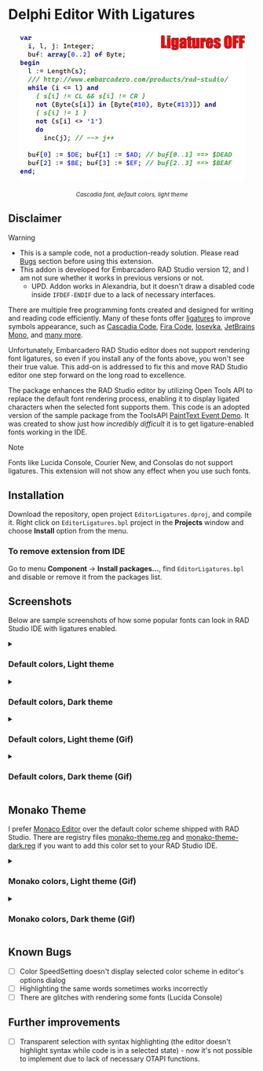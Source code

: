 # Delphi Editor With Ligatures

<p align="center">
    <img src="/Screenshots/ligatures-on-off-cascadia.gif">    
</p>
<p align="center"><sub><i>Cascadia font, default colors, light theme</i></sup></p>

## Disclaimer

> [!WARNING]
> - This is a sample code, not a production-ready solution. Please read [Bugs](#known-bugs) section before using this extension.
> - This addon is developed for Embarcadero RAD Studio version 12, and I am not sure whether it works in previous versions or not.
>     - UPD. Addon works in Alexandria, but it doesn't draw a disabled code inside `IFDEF-ENDIF` due to a lack of necessary interfaces.

There are multiple free programming fonts created and designed for writing and reading code efficiently. Many of these fonts offer [ligatures](https://en.wikipedia.org/wiki/Ligature_(writing)) to improve symbols appearance, such as [Cascadia Code](https://github.com/microsoft/cascadia-code), [Fira Code](https://github.com/tonsky/FiraCode), [Iosevka](https://typeof.net/Iosevka/), [JetBrains Mono](https://www.jetbrains.com/lp/mono/), and [many more](https://www.programmingfonts.org/).

Unfortunately, Embarcadero RAD Studio editor does not support rendering font ligatures, so even if you install any of the fonts above, you won't see their true value. This add-on is addressed to fix this and move RAD Studio editor one step forward on the long road to excellence.

The package enhances the RAD Studio editor by utilizing Open Tools API to replace the default font rendering process, enabling it to display ligated characters when the selected font supports them. This code is an adopted version of the sample package from the ToolsAPI [PaintText Event Demo](https://github.com/Embarcadero/RADStudio12Demos/tree/main/Object%20Pascal/ToolsAPI/Editor%20Demos/PaintText%20Event%20Demo). It was created to show just how *incredibly difficult* it is to get ligature-enabled fonts working in the IDE.

> [!NOTE]
> Fonts like Lucida Console, Courier New, and Consolas do not support ligatures. This extension will not show any effect when you use such fonts.

## Installation

Download the repository, open project `EditorLigatures.dproj`, and compile it. Right click on `EditorLigatures.bpl` project in the **Projects** window and choose **Install** option from the menu.

### To remove extension from IDE

Go to menu **Component** -> **Install packages...**, find `EditorLigatures.bpl` and disable or remove it from the packages list.

## Screenshots
Below are sample screenshots of how some popular fonts can look in RAD Studio IDE with ligatures enabled.

<details>
<summary><h3>Default colors, Light theme</h3></summary>
  
|BEFORE<br>Ligatures Off 😖|AFTER<br>Ligatures On 🤩|
|-|-|
|||
|[Cascadia Code](https://github.com/microsoft/cascadia-code)|[Cascadia Code](https://github.com/microsoft/cascadia-code)|
|![](/Screenshots/default-light-off-cascadia.png)<br><p align="center"><sup><i>Cascadia Code, Default colors, Light theme</i></sup></p>|![](/Screenshots/default-light-on-cascadia.png)<br><p align="center"><sup><i>Cascadia Code, Default colors, Light theme</i></sup></p>|
|[Fira Code](https://github.com/tonsky/FiraCode)|[Fira Code](https://github.com/tonsky/FiraCode)|
|![](/Screenshots/default-light-off-firacode.png)|![](/Screenshots/default-light-on-firacode.png)|
|[Iosevka](https://typeof.net/Iosevka/)|[Iosevka](https://typeof.net/Iosevka/)|
|![](/Screenshots/default-light-off-iosevka.png)|![](/Screenshots/default-light-on-iosevka.png)|
|JetBrains Mono|JetBrains Mono|
|![](/Screenshots/default-light-off-mono.png)|![](/Screenshots/default-light-on-mono.png)|
</details>
<details>
<summary><h3>Default colors, Dark theme</h3></summary>

|BEFORE<br>Ligatures Off 😖|AFTER<br>Ligatures On 🤩|
|-|-|
|[Cascadia Code](https://github.com/microsoft/cascadia-code)|[Cascadia Code](https://github.com/microsoft/cascadia-code)|
|![](/Screenshots/default-dark-off-cascadia.png)|![](/Screenshots/default-dark-on-cascadia.png)|
|[Fira Code](https://github.com/tonsky/FiraCode)|[Fira Code](https://github.com/tonsky/FiraCode)|
|![](/Screenshots/default-dark-off-firacode.png)|![](/Screenshots/default-dark-on-firacode.png)|
|[Iosevka](https://typeof.net/Iosevka/)|[Iosevka](https://typeof.net/Iosevka/)|
|![](/Screenshots/default-dark-off-iosevka.png)|![](/Screenshots/default-dark-on-iosevka.png)|
|JetBrains Mono|JetBrains Mono|
|![](/Screenshots/default-dark-off-mono.png)|![](/Screenshots/default-dark-on-mono.png)|
</details>

<details>
<summary><h3>Default colors, Light theme (Gif)</h3></summary>

![](/Screenshots/ligatures-default.gif)
</details>

<details>
<summary><h3>Default colors, Dark theme (Gif)</h3></summary>

![](/Screenshots/ligatures-default-dark.gif)
</details>

## Monako Theme
I prefer [Monaco Editor](https://microsoft.github.io/monaco-editor/) over the default color scheme shipped with RAD Studio. There are registry files [monako-theme.reg](Themes/monako-theme.reg.txt) and [monako-theme-dark.reg](Themes/monako-theme-dark.reg.txt) if you want to add this color set to your RAD Studio IDE.

<details>
<summary><h3>Monako colors, Light theme (Gif)</h3></summary>

![](/Screenshots/ligatures-monako-light.gif)
</details>

<details>
<summary><h3>Monako colors, Dark theme (Gif)</h3></summary>

![](/Screenshots/ligatures-monako-dark.gif)
</details>

## Known Bugs
- [ ] Color SpeedSetting doesn't display selected color scheme in editor's options dialog
- [ ] Highlighting the same words sometimes works incorrectly
- [ ] There are glitches with rendering some fonts (Lucida Console)

## Further improvements
- [ ] Transparent selection with syntax highlighting (the editor doesn't highlight syntax while code is in a selected state) - now it's not possible to implement due to lack of necessary OTAPI functions.
